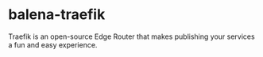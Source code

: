 # balena-traefik
Traefik is an open-source Edge Router that makes publishing your services a fun and easy experience.
